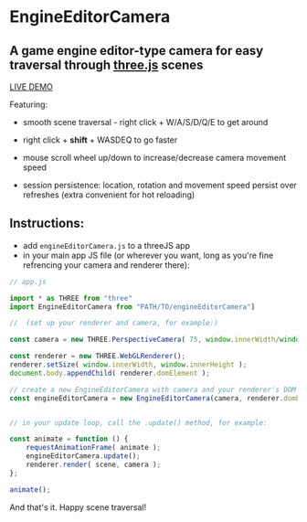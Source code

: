 # EngineEditorCamera
## A game engine editor-type camera for easy traversal through [three.js](https://threejs.org) scenes

[LIVE DEMO](https://nevr.to/02)

Featuring:
* smooth scene traversal - right click + W/A/S/D/Q/E to get around

* right click + **shift** + WASDEQ to go faster

* mouse scroll wheel up/down to increase/decrease camera movement speed

* session persistence: location, rotation and movement speed persist over refreshes (extra convenient for hot reloading)  


## Instructions:
* add `engineEditorCamera.js` to a threeJS app
* in your main app JS file (or wherever you want, long as you're fine refrencing your camera and renderer there):

```js
// app.js

import * as THREE from "three"
import EngineEditorCamera from "PATH/TO/engineEditorCamera"]

//  (set up your renderer and camera, for example:)

const camera = new THREE.PerspectiveCamera( 75, window.innerWidth/window.innerHeight, 0.1, 1000 );

const renderer = new THREE.WebGLRenderer();
renderer.setSize( window.innerWidth, window.innerHeight );
document.body.appendChild( renderer.domElement );

// create a new EngineEditorCamera with camera and your renderer's DOM element, like so:
const engineEditorCamera = new EngineEditorCamera(camera, renderer.domElement)


// in your update loop, call the .update() method, for example:

const animate = function () {
    requestAnimationFrame( animate );
    engineEditorCamera.update();
    renderer.render( scene, camera );
};

animate();

```

And that's it. Happy scene traversal!

